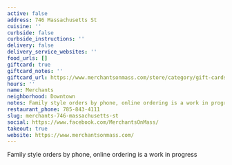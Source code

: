 ```yaml
---
active: false
address: 746 Massachusetts St
cuisine: ''
curbside: false
curbside_instructions: ''
delivery: false
delivery_service_websites: ''
food_urls: []
giftcard: true
giftcard_notes: ''
giftcard_url: https://www.merchantsonmass.com/store/category/gift-cards/
hours: ''
name: Merchants
neighborhood: Downtown
notes: Family style orders by phone, online ordering is a work in progress
restaurant_phone: 785-843-4111
slug: merchants-746-massachusetts-st
social: https://www.facebook.com/MerchantsOnMass/
takeout: true
website: https://www.merchantsonmass.com/
---
```


Family style orders by phone, online ordering is a work in progress